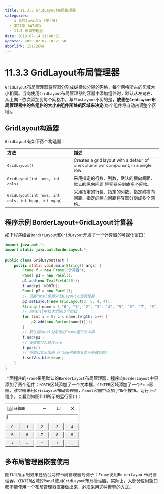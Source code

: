 ```yaml
---
title: 11.3.3 GridLayout布局管理器
categories: 
  - 1 疯狂Java讲义 (第4版)
  - 第11章 AWT编程
  - 11.3 布局管理器
date: 2019-07-14 11:40:21
updated: 2020-02-07 10:21:50
abbrlink: 151726be
---
```

# 11.3.3 GridLayout布局管理器
`GridLayout`布局管理器将容器分割成纵横线分隔的网格，每个网格所占的区域大小相同。当向使用`GridLayout`布局管理器的容器中添加组件时，默认从左向右、从上向下依次添加到每个网格中。与`FlowLayout`不同的是，**放置在`GridLayout`布局管理器中的各组件的大小由组件所处的区域来决定**(每个组件将自动占满整个区域)。
## GridLayout构造器
`GridLayout`有如下两个构造器：

|方法|描述|
|:--|:--|
|`GridLayout()`|Creates a grid layout with a default of one column per component, in a single row.|
|`GridLayout(int rows, int cols)`|采用指定的行数、列数，默认的横向间距、默认的纵向间距 将容器分割成多个网格。|
|`GridLayout(int rows, int cols, int hgap, int vgap)`|采用指定的行数、指定的列数，指定的横向间距、指定的纵向间距将容器分割成多个网格。|

## 程序示例 BorderLayout+GridLayout计算器
如下程序结合`BorderLayout`和`GridLayout`开发了一个计算器的可视化窗口：
```java
import java.awt.*;
import static java.awt.BorderLayout.*;

public class GridLayoutTest {
    public static void main(String[] args) {
        Frame f = new Frame("计算器");
        Panel p1 = new Panel();
        p1.add(new TextField(30));
        f.add(p1, NORTH);
        Panel p2 = new Panel();
        // 设置Panel使用GridLayout布局管理器
        p2.setLayout(new GridLayout(3, 5, 4, 4));
        String[] name = { "0", "1", "2", "3", "4", "5", "6", "7", "8", "9", "+", "-", "*", "/", "." };
        // 向Panel中依次添加15个按钮
        for (int i = 0; i < name.length; i++) {
            p2.add(new Button(name[i]));
        }
        // 默认将Panel对象添加Frame窗口的中间
        f.add(p2);
        // 设置窗口为最佳大小
        f.pack();
        // 将窗口显示出来（Frame对象默认处于隐藏状态）
        f.setVisible(true);
    }
}
```
上面程序的`Frame`采用默认的`BorderLayout`布局管理器，程序向`BorderLayout`中只添加了两个组件：`NORTH`区域添加了一个文本框，`CENTER`区域添加了一个`Pane`容器，该容器釆用`GridLayout`布局管理器，`Panel`容器中添加了15个按钮。运行上面程序，会看到如图11.11所示的运行窗口：

![图11.11](https://raw.githubusercontent.com/lanlan2017/images/master/CrazyJavaHandout4/Chapter11/11.3.3/1.png)

## 多布局管理器嵌套使用
图11.11所示的效果是结合两种布局管理器的例子：`Frame`使用`BorderLayout`布局管理器，`CENTER`区域的`Panel`使用`GridLayout`布局管理器。实际上，大部分应用窗口都不能使用一个布局管理器直接做出来，必须采用这种嵌套的方式。

<!-- CrazyJavaHandout4/Chapter11/11.3.3/ -->

